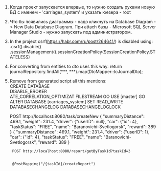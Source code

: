 1. Когда проект запускается впервые, то нужно создать  руками новую БД с именем  -  'carriages_system' и
 указать юезера - root
2. Что бы появились диаграммы - надо кликнуть на Database Diagram -> New Data Database Diagram.
При attach базы - Microsoft SQL Server Manager Studio - нужно запускать под администратором.
2. In the project csrf(https://habr.com/ru/post/264641/) is disabled using:
			.csrf().disable()
				.sessionManagement().sessionCreationPolicy(SessionCreationPolicy.STATELESS)
3. For converting from entities to dto uses this way:
        return journalRepository.findAll(***, ***).map(DtoMapper::toJournalDto);		
4. Remove from generated script all this mentions:        
    CREATE DATABASE        
    DISABLE_BROKER	
    ATE_CORRELATION_OPTIMIZAT
    FILESTREAM
    GO
    USE [master]
    GO
    ALTER DATABASE [carriages_system] SET  READ_WRITE 
    DATABASECHANGELOG
    DATABASECHANGELOGLOCK
    
    
    
    
    
    POST http://localhost:8080/task/createNew
            {
            "summaryDistance": 469.1,
            "weight": 231.4,
            "driver": {"userID": null},
            "car": {"id": 4},
            "taskStatus": "FREE",
            "name": "Baranovichi-Svetlogorsk",
            "reward": 389
            }
        {
        "summaryDistance": 469.1,
        "weight": 231.4,
        "driver": {"userID": 1},
        "car": {"id": 4},
        "taskStatus": "FREE",
        "name": "Baranovichi-Svetlogorsk",
        "reward": 389
        }
        
        
        POST http://localhost:8080/report/getByTaskId?taskId=3
        
        
        @PostMapping("/{taskId}/createReport")